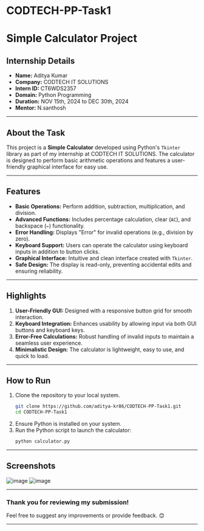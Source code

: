 # CODTECH-PP-Task1
# Simple Calculator Project

## Internship Details  
- **Name:** Aditya Kumar  
- **Company:** CODTECH IT SOLUTIONS  
- **Intern ID:** CT6WDS2357  
- **Domain:** Python Programming  
- **Duration:** NOV 15th, 2024 to DEC 30th, 2024  
- **Mentor:** N.santhosh

---

## About the Task  
This project is a **Simple Calculator** developed using Python's `Tkinter` library as part of my internship at CODTECH IT SOLUTIONS. The calculator is designed to perform basic arithmetic operations and features a user-friendly graphical interface for easy use.

---

## Features  
- **Basic Operations:** Perform addition, subtraction, multiplication, and division.  
- **Advanced Functions:** Includes percentage calculation, clear (`AC`), and backspace (`←`) functionality.  
- **Error Handling:** Displays "Error" for invalid operations (e.g., division by zero).  
- **Keyboard Support:** Users can operate the calculator using keyboard inputs in addition to button clicks.  
- **Graphical Interface:** Intuitive and clean interface created with `Tkinter`.  
- **Safe Design:** The display is read-only, preventing accidental edits and ensuring reliability.

---

## Highlights  
1. **User-Friendly GUI:** Designed with a responsive button grid for smooth interaction.  
2. **Keyboard Integration:** Enhances usability by allowing input via both GUI buttons and keyboard keys.  
3. **Error-Free Calculations:** Robust handling of invalid inputs to maintain a seamless user experience.  
4. **Minimalistic Design:** The calculator is lightweight, easy to use, and quick to load.  

---

## How to Run  
1. Clone the repository to your local system.  
   ```bash
   git clone https://github.com/aditya-kr86/CODTECH-PP-Task1.git
   cd CODTECH-PP-Task1
   ```
2. Ensure Python is installed on your system.  
3. Run the Python script to launch the calculator:  
   ```bash
   python calculator.py
   ```

---

## Screenshots  
![image](https://github.com/user-attachments/assets/8d70e82a-2d96-4d9d-b159-5399ce9d38ca)
![image](https://github.com/user-attachments/assets/c1f6baf1-81a1-4609-b17d-dffea579b778)


---

### Thank you for reviewing my submission!  

Feel free to suggest any improvements or provide feedback. 😊  

---
